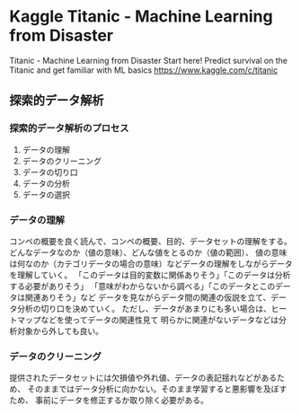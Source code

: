 # Kaggle Titanic - Machine Learning from Disaster

Titanic - Machine Learning from Disaster
Start here! Predict survival on the Titanic and get familiar with ML basics
https://www.kaggle.com/c/titanic




## 探索的データ解析

### 探索的データ解析のプロセス

1. データの理解
2. データのクリーニング
3. データの切り口
4. データの分析
5. データの選択

### データの理解

コンペの概要を良く読んで、コンペの概要、目的、データセットの理解をする。
どんなデータなのか（値の意味）、どんな値をとるのか（値の範囲）、
値の意味は何なのか（カテゴリデータの場合の意味）などデータの理解をしながらデータを理解していく。
「このデータは目的変数に関係ありそう」「このデータは分析する必要がありそう」
「意味がわからないから調べる」「このデータとこのデータは関連ありそう」など
データを見ながらデータ間の関連の仮説を立て、データ分析の切り口を決めていく。
ただし、データがあまりにも多い場合は、ヒートマップなどを使ってデータの関連性見て
明らかに関連がないデータなどは分析対象から外しても良い。


### データのクリーニング

提供されたデータセットには欠損値や外れ値、データの表記揺れなどがあるため、
そのままではデータ分析に向かない。そのまま学習すると悪影響を及ぼすため、
事前にデータを修正するか取り除く必要がある。
